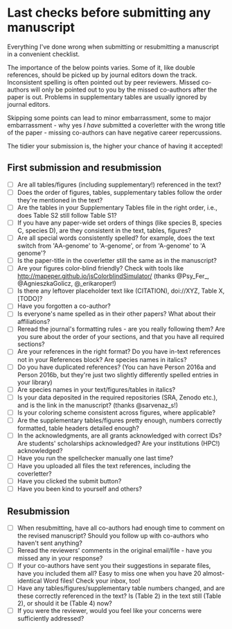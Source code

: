 # Last checks before submitting any manuscript

Everything I've done wrong when submitting or resubmitting a manuscript in a convenient checklist. 

The importance of the below points varies. Some of it, like double references, should be picked up by journal editors down the track. Inconsistent spelling is often pointed out by peer reviewers. Missed co-authors will only be pointed out to you by the missed co-authors after the paper is out. Problems in supplementary tables are usually ignored by journal editors. 

Skipping some points can lead to minor embarrassment, some to major embarrassment - why yes *I have* submitted a coverletter with the wrong title of the paper - missing co-authors can have negative career repercussions.

The tidier your submission is, the higher your chance of having it accepted!

## First submission and resubmission

- [ ] Are all tables/figures (including supplementary!) referenced in the text?
- [ ] Does the order of figures, tables, supplementary tables follow the order they're mentioned in the text?
- [ ] Are the tables in your Supplementary Tables file in the right order, i.e., does Table S2 still follow Table S1?
- [ ] If you have any paper-wide set orders of things (like species B, species C, species D), are they consistent in the text, tables, figures?
- [ ] Are all special words consistently spelled? for example, does the text switch from 'AA-genome' to 'A-genome', or from 'A-genome' to 'A genome'?
- [ ] Is the paper-title in the coverletter still the same as in the manuscript?
- [ ] Are your figures color-blind friendly? Check with tools like http://mapeper.github.io/jsColorblindSimulator/ (thanks @Psy_Fer_, @AgnieszkaGolicz, @_erikaroper!)
- [ ] Is there any leftover placeholder text like (CITATION), doi://XYZ, Table X, [TODO]? 
- [ ] Have you forgotten a co-author?
- [ ] Is everyone's name spelled as in their other papers? What about their affiliations?
- [ ] Reread the journal's formatting rules - are you really following them? Are you sure about the order of your sections, and that you have all required sections?
- [ ] Are your references in the right format? Do you have in-text references not in your References block? Are species names in italics? 
- [ ] Do you have duplicated references? (You can have Person 2016a and Person 2016b, but they're just two slightly differently spelled entries in your library)
- [ ] Are species names in your text/figures/tables in italics?
- [ ] Is your data deposited in the required repositories (SRA, Zenodo etc.), and is the link in the manuscript? (thanks @sarvenaz_s!)
- [ ] Is your coloring scheme consistent across figures, where applicable?
- [ ] Are the supplementary tables/figures pretty enough, numbers correctly formatted, table headers detailed enough?
- [ ] In the acknowledgments, are all grants acknowledged with correct IDs? Are students' scholarships acknowledged? Are your institutions (HPC!) acknowledged?
- [ ] Have you run the spellchecker manually one last time?
- [ ] Have you uploaded all files the text references, including the coverletter?
- [ ] Have you clicked the submit button?
- [ ] Have you been kind to yourself and others?

## Resubmission
- [ ] When resubmitting, have all co-authors had enough time to comment on the revised manuscript? Should you follow up with co-authors who haven't sent anything?
- [ ] Reread the reviewers' comments in the original email/file - have you missed any in your response?
- [ ] If your co-authors have sent you their suggestions in separate files, have you included them all? Easy to miss one when you have 20 almost-identical Word files! Check your inbox, too!
- [ ] Have any tables/figures/supplementary table numbers changed, and are these correctly referenced in the text? Is (Table 2) in the text still (Table 2), or should it be (Table 4) now?
- [ ] If you were the reviewer, would you feel like your concerns were sufficiently addressed?
